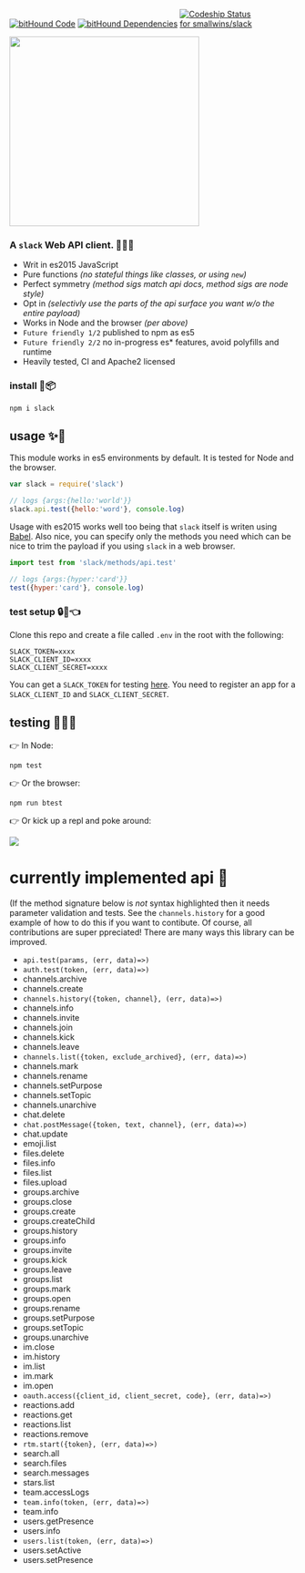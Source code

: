 [![bitHound Code](https://www.bithound.io/github/smallwins/slack/badges/code.svg)](https://www.bithound.io/github/smallwins/slack) 
[![bitHound Dependencies](https://www.bithound.io/github/smallwins/slack/badges/dependencies.svg)](https://www.bithound.io/github/smallwins/slack/master/dependencies/npm) 
<a href="https://codeship.com/projects/121411"> <img style="max-width:130px" src="https://camo.githubusercontent.com/5064a30800f3ba03f5d50b0bfbf2369210501bc5/68747470733a2f2f636f6465736869702e636f6d2f70726f6a656374732f33666436343165302d383166342d303133332d633733332d3232393430613761343763362f7374617475733f6272616e63683d6d6173746572" alt="Codeship Status for smallwins/slack" data-canonical-src="https://codeship.com/projects/3fd641e0-81f4-0133-c733-22940a7a47c6/status?branch=master"></a>

<img width=333 src=https://s3-us-west-1.amazonaws.com/bugbot/slack-js.svg>

### A `slack` Web API client. :seedling::raised_hands::two_hearts:

- Writ in es2015 JavaScript
- Pure functions *(no stateful things like classes, or using `new`)*
- Perfect symmetry *(method sigs match api docs, method sigs are node style)*
- Opt in *(selectivly use the parts of the api surface you want w/o the entire payload)*
- Works in Node and the browser *(per above)*
- `Future friendly 1/2` published to npm as es5
- `Future friendly 2/2` no in-progress es* features, avoid polyfills and runtime
- Heavily tested, CI and Apache2 licensed

### install :star2::package:

    npm i slack

## usage :sparkles::rocket:

This module works in es5 environments by default. It is tested for Node and the browser.

```javascript
var slack = require('slack')

// logs {args:{hello:'world'}}
slack.api.test({hello:'word'}, console.log)
```

Usage with es2015 works well too being that `slack` itself is writen using [Babel](http://babeljs.io/). Also nice, you can specify only the methods you need which can be nice to trim the payload if you using `slack` in a web browser.

```javascript
import test from 'slack/methods/api.test'

// logs {args:{hyper:'card'}}
test({hyper:'card'}, console.log)
```

### test setup :lock::key::point_left:

Clone this repo and create a file called `.env` in the root with the following:

```
SLACK_TOKEN=xxxx
SLACK_CLIENT_ID=xxxx
SLACK_CLIENT_SECRET=xxxx
```

You can get a `SLACK_TOKEN` for testing [here](https://api.slack.com/web). You need to register an app for a `SLACK_CLIENT_ID` and `SLACK_CLIENT_SECRET`.

## testing :green_heart::green_heart::green_heart:

:point_right: In Node:

```
npm test
```

:point_right: Or the browser:

```
npm run btest
```

:point_right: Or kick up a repl and poke around:

<img src=https://s3-us-west-1.amazonaws.com/bugbot/slack-repl.png>

# currently implemented api :tada:

(If the method signature below is *not* syntax highlighted then it needs parameter validation and tests. See the `channels.history` for a good example of how to do this if you want to contibute. Of course, all contributions are super ppreciated! There are many ways this library can be improved. 

- `api.test(params, (err, data)=>)`
- `auth.test(token, (err, data)=>)`
- channels.archive
- channels.create
- `channels.history({token, channel}, (err, data)=>)`
- channels.info
- channels.invite
- channels.join
- channels.kick
- channels.leave
- `channels.list({token, exclude_archived}, (err, data)=>)`
- channels.mark
- channels.rename
- channels.setPurpose
- channels.setTopic
- channels.unarchive
- chat.delete
- `chat.postMessage({token, text, channel}, (err, data)=>)`
- chat.update
- emoji.list
- files.delete
- files.info
- files.list
- files.upload
- groups.archive
- groups.close
- groups.create
- groups.createChild
- groups.history
- groups.info
- groups.invite
- groups.kick
- groups.leave
- groups.list
- groups.mark
- groups.open
- groups.rename
- groups.setPurpose
- groups.setTopic
- groups.unarchive
- im.close
- im.history
- im.list
- im.mark
- im.open
- `oauth.access({client_id, client_secret, code}, (err, data)=>)`
- reactions.add
- reactions.get
- reactions.list
- reactions.remove
- `rtm.start({token}, (err, data)=>)`
- search.all
- search.files
- search.messages
- stars.list
- team.accessLogs
- `team.info(token, (err, data)=>)`
- team.info
- users.getPresence
- users.info
- `users.list(token, (err, data)=>)`
- users.setActive
- users.setPresence

